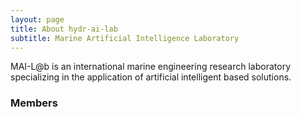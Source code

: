 ```yaml
---
layout: page
title: About hydr-ai-lab
subtitle: Marine Artificial Intelligence Laboratory 
---
```


MAI-L@b is an international marine engineering research laboratory specializing in the application of artificial intelligent based solutions.

### Members
